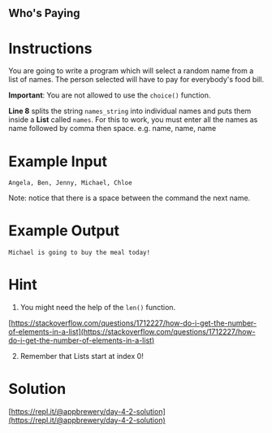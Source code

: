 ## Who's Paying

# Instructions

You are going to write a program which will select a random name from a list of names. The person selected will have to pay for everybody's food bill. 

**Important**: You are not allowed to use the `choice()` function.

**Line 8** splits the string `names_string` into individual names and puts them inside a **List** called `names`. For this to work, you must enter all the names as name followed by comma then space. e.g. name, name, name

# Example Input

```
Angela, Ben, Jenny, Michael, Chloe
```
Note: notice that there is a space between the command the next name. 
# Example Output

```
Michael is going to buy the meal today!
```


# Hint

1. You might need the help of the `len()` function.   

[https://stackoverflow.com/questions/1712227/how-do-i-get-the-number-of-elements-in-a-list](https://stackoverflow.com/questions/1712227/how-do-i-get-the-number-of-elements-in-a-list)

2. Remember that Lists start at index 0!

# Solution

[https://repl.it/@appbrewery/day-4-2-solution](https://repl.it/@appbrewery/day-4-2-solution)